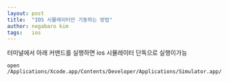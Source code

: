 ```yaml
---
layout: post
title:  "IOS 시뮬레이터만 기동하는 방법"
author: negabaro kim
tags:	ios
---
```


터미널에서 아래 커맨드를 실행하면 ios 시뮬레이터 단독으로 실행이가능

```
open /Applications/Xcode.app/Contents/Developer/Applications/Simulator.app/
```